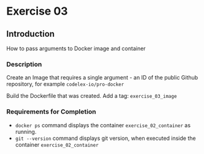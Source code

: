 # Exercise 03

## Introduction

How to pass arguments to Docker image and container

### Description

Create an Image that requires a single argument - an ID of the public Github repository, for example `codelex-io/pro-docker`

Build the Dockerfile that was created. Add a tag: `exercise_03_image`


### Requirements for Completion

- `docker ps` command displays the container `exercise_02_container` as running.
- `git --version` command displays git version, when executed inside the container `exercise_02_container`
